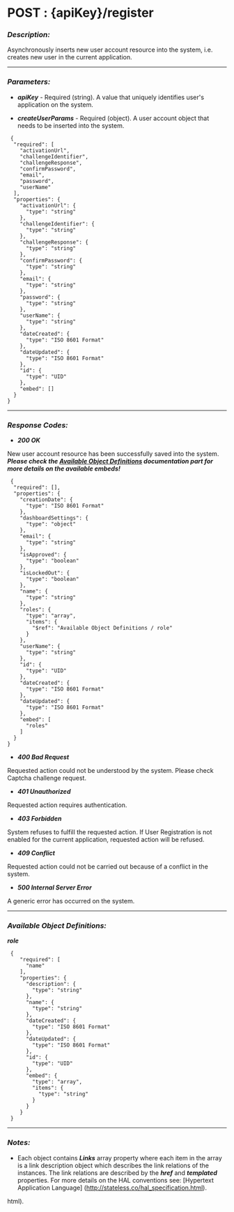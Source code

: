 
# POST : {apiKey}/register 

### *Description:* 
Asynchronously inserts new user account resource into the system, i.e. creates new user in the current application. 



* * *
### *Parameters:*


- ***apiKey*** - Required (string). A value that uniquely identifies user&#39;s application on the system. 


- ***createUserParams*** - Required (object). A user account object that needs to be inserted into the system. 

```
 {
  "required": [
    "activationUrl",
    "challengeIdentifier",
    "challengeResponse",
    "confirmPassword",
    "email",
    "password",
    "userName"
  ],
  "properties": {
    "activationUrl": {
      "type": "string"
    },
    "challengeIdentifier": {
      "type": "string"
    },
    "challengeResponse": {
      "type": "string"
    },
    "confirmPassword": {
      "type": "string"
    },
    "email": {
      "type": "string"
    },
    "password": {
      "type": "string"
    },
    "userName": {
      "type": "string"
    },
    "dateCreated": {
      "type": "ISO 8601 Format"
    },
    "dateUpdated": {
      "type": "ISO 8601 Format"
    },
    "id": {
      "type": "UID"
    },
    "embed": []
  }
} 

```

* * *
### *Response Codes:*


- ***200  OK*** 

 New user account resource has been successfully saved into the system. 
 ***Please check the [Available Object Definitions](#available-object-definitions) documentation part for more details on the available embeds!*** 

```
 {
  "required": [],
  "properties": {
    "creationDate": {
      "type": "ISO 8601 Format"
    },
    "dashboardSettings": {
      "type": "object"
    },
    "email": {
      "type": "string"
    },
    "isApproved": {
      "type": "boolean"
    },
    "isLockedOut": {
      "type": "boolean"
    },
    "name": {
      "type": "string"
    },
    "roles": {
      "type": "array",
      "items": {
        "$ref": "Available Object Definitions / role"
      }
    },
    "userName": {
      "type": "string"
    },
    "id": {
      "type": "UID"
    },
    "dateCreated": {
      "type": "ISO 8601 Format"
    },
    "dateUpdated": {
      "type": "ISO 8601 Format"
    },
    "embed": [
      "roles"
    ]
  }
} 

```

- ***400  Bad Request*** 

 Requested action could not be understood by the system. Please check Captcha challenge request. 


- ***401  Unauthorized*** 

 Requested action requires authentication. 


- ***403  Forbidden*** 

 System refuses to fulfill the requested action. If User Registration is not enabled for the current application, requested action will be refused. 


- ***409  Conflict*** 

 Requested action could not be carried out because of a conflict in the system. 


- ***500  Internal Server Error*** 

 A generic error has occurred on the system. 



* * *
### *Available Object Definitions:*

***role***

```
 {
    "required": [
      "name"
    ],
    "properties": {
      "description": {
        "type": "string"
      },
      "name": {
        "type": "string"
      },
      "dateCreated": {
        "type": "ISO 8601 Format"
      },
      "dateUpdated": {
        "type": "ISO 8601 Format"
      },
      "id": {
        "type": "UID"
      },
      "embed": {
        "type": "array",
        "items": {
          "type": "string"
        }
      }
    }
 }
```
* * *
### *Notes:* 
- Each object contains ***Links*** array property where each item in the array is a link description object which describes the link relations of the instances. The link relations are described by the ***href*** and ***templated*** properties. For more details on the HAL conventions see: [Hypertext Application Language] (http://stateless.co/hal_specification.html).

html).

